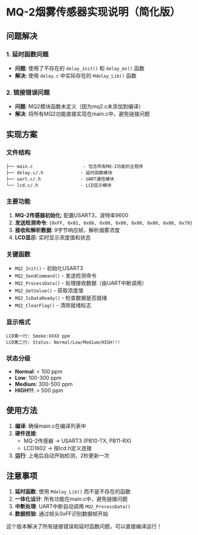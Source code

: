 # MQ-2烟雾传感器实现说明（简化版）

## 问题解决

### 1. 延时函数问题
- **问题**: 使用了不存在的 `delay_init()` 和 `delay_ms()` 函数
- **解决**: 使用 `delay.c` 中实际存在的 `Mdelay_Lib()` 函数

### 2. 链接错误问题
- **问题**: MQ2模块函数未定义（因为mq2.c未添加到编译）
- **解决**: 将所有MQ2功能直接实现在main.c中，避免链接问题

## 实现方案

### 文件结构
```
├── main.c                   - 包含所有MQ-2功能的主程序
├── delay.c/.h              - 延时函数模块
├── uart.c/.h               - UART通信模块
└── lcd.c/.h                - LCD显示模块
```

### 主要功能
1. **MQ-2传感器初始化**: 配置USART3，波特率9600
2. **发送检测命令**: `{0xFF, 0x01, 0x86, 0x00, 0x00, 0x00, 0x00, 0x00, 0x79}`
3. **接收和解析数据**: 9字节响应帧，解析烟雾浓度
4. **LCD显示**: 实时显示浓度值和状态

### 关键函数
- `MQ2_Init()` - 初始化USART3
- `MQ2_SendCommand()` - 发送检测命令
- `MQ2_ProcessData()` - 处理接收数据（由UART中断调用）
- `MQ2_GetValue()` - 获取浓度值
- `MQ2_IsDataReady()` - 检查数据是否就绪
- `MQ2_ClearFlag()` - 清除就绪标志

### 显示格式
```
LCD第一行: Smoke:XXXX ppm
LCD第二行: Status: Normal/Low/Medium/HIGH!!!
```

### 状态分级
- **Normal**: < 100 ppm
- **Low**: 100-300 ppm  
- **Medium**: 300-500 ppm
- **HIGH!!!**: > 500 ppm

## 使用方法

1. **编译**: 确保main.c在编译列表中
2. **硬件连接**: 
   - MQ-2传感器 → USART3 (PB10-TX, PB11-RX)
   - LCD1602 → 按lcd.h定义连接
3. **运行**: 上电后自动开始检测，2秒更新一次

## 注意事项

1. **延时函数**: 使用 `Mdelay_Lib()` 而不是不存在的函数
2. **一体化设计**: 所有功能在main.c中，避免链接问题
3. **中断处理**: UART中断自动调用 `MQ2_ProcessData()`
4. **数据校验**: 通过帧头0xFF识别数据帧开始

这个版本解决了所有链接错误和延时函数问题，可以直接编译运行！
